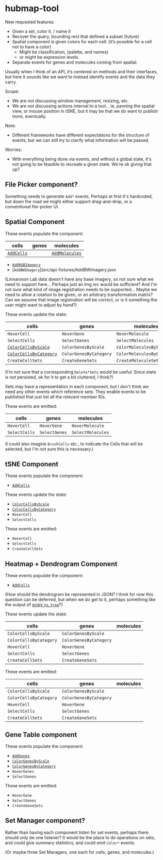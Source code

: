 # hubmap-tool

New requested features:
- Given a set, color it. / name it
- Recover the query, bounding rect that defined a subset (future)
- Spatial component is given colors for each cell: (it’s possible for a cell not to have a color)
  - Might be classification,  (palette, and names)
  - or might be expression levels.
- Separate events for genes and molecules coming from spatial.

Usually when I think of an API, it’s centered on methods and their interfaces, but here it sounds like we want to instead identify events and the data they carry.

Scope:
- We are not discussing window management, resizing, etc.
- We are not discussing actions internal to a tool… ie, panning the spatial view, or mouse position in tSNE, but it may be that we do want to publish more, eventually.

Note:
- Different frameworks have different expectations for the structure of events,
but we can still try to clarify what information will be passed.

Worries:
- With everything being done via events, and without a global state, it's not going to be feasible
to recreate a given state. We're ok giving that up?

## File Picker component?

Something needs to generate `Add*` events. Perhaps at first it's hardcoded, but down the road
we might either support drag-and-drop, or a conventional file-picker UI.

## Spatial Component

These events populate the component:

| cells | genes | molecules |
| ----- | ----- | --------- |
| [`AddCells`](src/api-fixtures/AddCells.json) |  | [`AddMolecules`](src/api-fixtures/AddMolecules.json) |

- [`AddRGBImagery`](src/api-fixtures/AddRGBImagery.json)
- [`AddBWImagery`](src/api-fixtures/AddBWImagery.json

(Linnarsson Lab data doesn't have any base imagery, so not sure what we need to support here...
Perhaps just an img src would be sufficient? And I'm not sure what kind of image registration
needs to be supported... Maybe we need to allow a rotation to be given, or an arbitrary
transformation matrix? Can we assume that image registration will be correct, or is it something
the user might want to adjust by hand?)

These events update the state:

| cells | genes | molecules |
| ----- | ----- | --------- |
| `HoverCell` | `HoverGene` | `HoverMolecule` |
| `SelectCells` | `SelectGenes` | `SelectMolecules` |
| [`ColorCellsByScale`](src/api-fixtures/ColorCellsByScale.json) | `ColorGenesByScale` | `ColorMoleculesByScale` |
| [`ColorCellsByCategory`](src/api-fixtures/ColorCellsByCategory.json) | `ColorGenesByCategory` | `ColorMoleculesByCategory` |
| `CreateCellSets` | `CreateGeneSets` | `CreateMoleculeSets` |

(I'm not sure that a corresponding `Delete*Sets` would be useful: Since state is not persisted, ok
for it to get a bit cluttered, I think?)

Sets may have a representation in each component, but I don't think we need any other events which
reference sets: They enable events to be published that just list all the relevant member IDs.

These events are emitted:

| cells | genes | molecules |
| ----- | ----- | --------- |
| `HoverCell` | `HoverGene` | `HoverMolecule` |
| `SelectCells` | `SelectGenes` | `SelectMolecules` |

(I could also imagine `BrushCells` etc., to indicate the Cells that will be selected,
but I'm not sure this is necessary.)

## tSNE Component

These events populate the component:

- [`AddCells`](src/api-fixtures/AddCells.json)

These events update the state:

- [`ColorCellsByScale`](src/api-fixtures/ColorCellsByScale.json)
- [`ColorCellsByCategory`](src/api-fixtures/ColorCellsByCategory.json)
- `HoverCell`
- `SelectCells`

These events are emitted:

- `HoverCell`
- `SelectCells`
- `CreateCellSets`

## Heatmap + Dendrogram Component

These events populate the component:

- [`AddCells`](src/api-fixtures/AddCells.json)

(How should the dendrogram be represented in JSON? I think for now this question can be deferred,
but when we do get to it, perhaps something like the output of
[scipy `to_tree`](https://docs.scipy.org/doc/scipy/reference/generated/scipy.cluster.hierarchy.to_tree.html#scipy.cluster.hierarchy.to_tree)?)

These events update the state:

| cells | genes | molecules |
| ----- | ----- | --------- |
| `ColorCellsByScale` | `ColorGenesByScale` | |
| `ColorCellsByCategory` | `ColorGenesByCategory` | |
| `HoverCell` | `HoverGene` | |
| `SelectCells` | `SelectGenes` | |
| `CreateCellSets` | `CreateGeneSets` | |

These events are emitted:

| cells | genes | molecules |
| ----- | ----- | --------- |
| `ColorCellsByScale` | `ColorGenesByScale` | |
| `ColorCellsByCategory` | `ColorGenesByCategory` | |
| `HoverCell` | `HoverGene` | |
| `SelectCells` | `SelectGenes` | |
| `CreateCellSets` | `CreateGeneSets` | |

## Gene Table component

These events populate the component:

- [`AddGenes`](src/api-fixtures/AddGenes.json)
- [`ColorGenesByScale`](src/api-fixtures/ColorCellsByScale.json)
- [`ColorGenesByCategory`](src/api-fixtures/ColorCellsByCategory.json)
- `HoverGenes`
- `SelectGenes`

These events are emitted:

- `HoverGene`
- `SelectGenes`
- `CreateGeneSets`

## Set Manager component?

Rather than having each component listen for set events, perhaps there should only be one listener?
It would be the place to do operations on sets, and could give summary statistics, and could emit
`Color*` events.

(Or maybe three Set Managers, one each for cells, genes, and molecules.)
